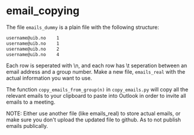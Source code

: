 # email_copying

The file ```emails_dummy``` is a plain file with the following structure:

```txt
username@uib.no    1
username@uib.no    1
username@uib.no    2
username@uib.no    4
```

Each row is seperated with \n, and each row has \t seperation between an email address and a group number.
Make a new file, ```emails_real``` with the actual information you want to use.


The function ```copy_emails_from_group(n)``` in ```copy_emails.py``` will copy all the relevant emails to your clipboard to paste into Outlook in order to invite all emails to a meeting.

NOTE:
Either use another file (like emails_real) to store actual emails, or make sure you don't upload the updated file to github. As to not publish emails publically.